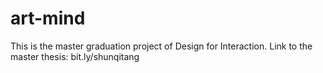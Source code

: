 # art-mind
This is the master graduation project of Design for Interaction. Link to the master thesis: bit.ly/shunqitang


